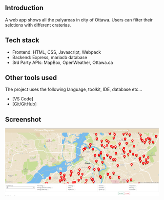 ## Introduction
A web app shows all the palyareas in city of Ottawa.  Users can filter their selctions with different craterias.

## Tech stack
 - Frontend:
   HTML, CSS, Javascript, Webpack
 - Backend:
   Express, mariadb database
 - 3rd Party APIs:
   MapBox, OpenWeather, Ottawa.ca

## Other tools used
The project uses the following language, toolkit, IDE, database etc...
- [VS Code]
- [Git/GitHub]


## Screenshot
![Application Screenshot](https://github.com/e-tao/ottawa-playarea/blob/main/Capture.PNG?raw=true)

